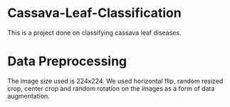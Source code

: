 # Cassava-Leaf-Classification
This is a project done on classifying cassava leaf diseases.


# Data Preprocessing

The image size used is 224x224. We used horizontal flip, random resized crop,
center crop and random rotation on the images as a form of data augmentation.
